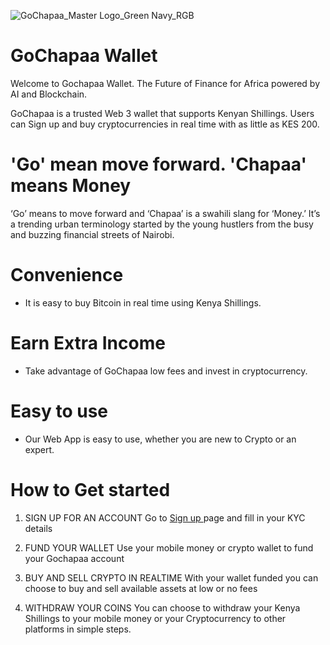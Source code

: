![GoChapaa_Master Logo_Green Navy_RGB](https://github.com/GoChapaa/Documentation/assets/104560529/2b8d5f83-b9c7-4de3-a462-ec70ff93dd29)

# GoChapaa Wallet

Welcome to Gochapaa Wallet. The Future of Finance for Africa powered by AI and Blockchain.

GoChapaa is a trusted Web 3 wallet that supports Kenyan Shillings. Users can Sign up and buy cryptocurrencies in real time with as little as KES 200.

# 'Go' mean move forward. 'Chapaa' means Money
‘Go’ means to move forward and ‘Chapaa’ is a swahili slang for ‘Money.’ It’s a trending urban terminology started by the young hustlers from the busy and buzzing financial streets of Nairobi.

# Convenience
- It is easy to buy Bitcoin in real time using Kenya Shillings.

# Earn Extra Income
- Take advantage of GoChapaa low fees and invest in cryptocurrency.

# Easy to use
- Our Web App is easy to use, whether you are new to Crypto or an expert.

#  How to Get started
1. SIGN UP FOR AN ACCOUNT
Go to [Sign up ](https://gochapaa.io) page and fill in your KYC details

2. FUND YOUR WALLET
Use your mobile money or crypto wallet  to fund your Gochapaa account

3. BUY AND SELL CRYPTO IN REALTIME
With your wallet funded you can choose to buy and sell available assets at low or no fees
4. WITHDRAW YOUR COINS
You can choose to withdraw your Kenya Shillings to your mobile money or your Cryptocurrency to other platforms in simple steps.
